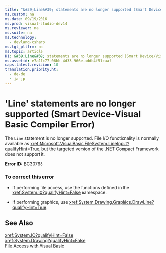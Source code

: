 ```yaml
---
title: "&#39;Line&#39; statements are no longer supported (Smart Device-Visual Basic Compiler Error)"
ms.custom: na
ms.date: 09/19/2016
ms.prod: visual-studio-dev14
ms.reviewer: na
ms.suite: na
ms.technology: 
  - devlang-csharp
ms.tgt_pltfrm: na
ms.topic: article
H1: &#39;Line&#39; statements are no longer supported (Smart Device/Visual Basic Compiler Error)
ms.assetid: e7a17c77-06bb-4d33-966e-addb4f51caaf
caps.latest.revision: 10
translation.priority.ht: 
  - de-de
  - ja-jp
---
```

# &#39;Line&#39; statements are no longer supported (Smart Device-Visual Basic Compiler Error)
The `Line` statement is no longer supported. File I/O functionality is normally available as <xref:Microsoft.VisualBasic.FileSystem.LineInput?qualifyHint=True>, but the targeted version of the .NET Compact Framework does not support it.  
  
 **Error ID:** BC30768  
  
### To correct this error  
  
-   If performing file access, use the functions defined in the <xref:System.IO?qualifyHint=False> namespace.  
  
-   If performing graphics, use <xref:System.Drawing.Graphics.DrawLine?qualifyHint=True>.  
  
## See Also  
 <xref:System.IO?qualifyHint=False>   
 <xref:System.Drawing?qualifyHint=False>   
 [File Access with Visual Basic](../vs140/File-Access-with-Visual-Basic.md)